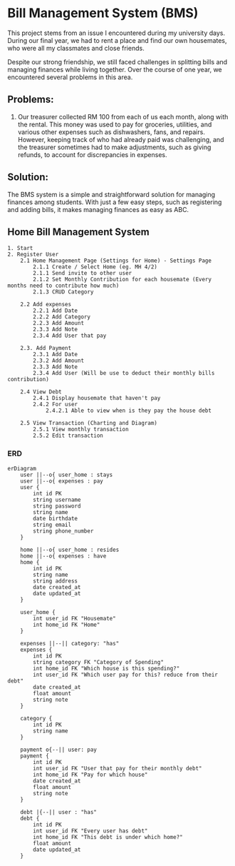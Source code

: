 # Bill Management System (BMS)

This project stems from an issue I encountered during my university days. During our final year, we had to rent a place and find our own housemates, who were all my classmates and close friends. 

Despite our strong friendship, we still faced challenges in splitting bills and managing finances while living together. Over the course of one year, we encountered several problems in this area.

## Problems:
1. Our treasurer collected RM 100 from each of us each month, along with the rental. This money was used to pay for groceries, utilities, and various other expenses such as dishwashers, fans, and repairs. However, keeping track of who had already paid was challenging, and the treasurer sometimes had to make adjustments, such as giving refunds, to account for discrepancies in expenses.

<!-- 2. Sometimes, when we dine outside. We have the problem on someone other than tresurer pay ahead for us. He have to keep track everyone cost and wait for them to pay back.  -->

<!-- Example: A pay for B, C, D meals ahead. But B, C, and D are having different cost for the meals. -->

## Solution:

The BMS system is a simple and straightforward solution for managing finances among students. With just a few easy steps, such as registering and adding bills, it makes managing finances as easy as ABC.

<!-- There are 2 main function in the app, home bills management and personal bills management. -->

## Home Bill Management System

```PseudoCode
1. Start
2. Register User
    2.1 Home Management Page (Settings for Home) - Settings Page
        2.1.1 Create / Select Home (eg. MH 4/2)
        2.1.1 Send invite to other user
        2.1.2 Set Monthly Contribution for each housemate (Every months need to contribute how much)
        2.1.3 CRUD Category

    2.2 Add expenses
        2.2.1 Add Date
        2.2.2 Add Category
        2.2.3 Add Amount
        2.3.3 Add Note
        2.3.4 Add User that pay

    2.3. Add Payment
        2.3.1 Add Date
        2.3.2 Add Amount
        2.3.3 Add Note
        2.3.4 Add User (Will be use to deduct their monthly bills contribution)

    2.4 View Debt
        2.4.1 Display housemate that haven't pay
        2.4.2 For user
            2.4.2.1 Able to view when is they pay the house debt

    2.5 View Transaction (Charting and Diagram)
        2.5.1 View monthly transaction
        2.5.2 Edit transaction
``` 

### ERD

```mermaid
erDiagram
    user ||--o{ user_home : stays
    user ||--o{ expenses : pay
    user {
        int id PK
        string username
        string password
        string name
        date birthdate
        string email
        string phone_number
    }
    
    home ||--o{ user_home : resides
    home ||--o{ expenses : have
    home {
        int id PK
        string name
        string address
        date created_at
        date updated_at
    }

    user_home {
        int user_id FK "Housemate"
        int home_id FK "Home"
    }

    expenses ||--|| category: "has"
    expenses {
        int id PK
        string category FK "Category of Spending"
        int home_id FK "Which house is this spending?"
        int user_id FK "Which user pay for this? reduce from their debt"
        date created_at
        float amount
        string note
    }

    category {
        int id PK
        string name
    }

    payment o{--|| user: pay
    payment {
        int id PK
        int user_id FK "User that pay for their monthly debt"
        int home_id FK "Pay for which house"
        date created_at
        float amount
        string note
    }

    debt |{--|| user : "has"
    debt {
        int id PK
        int user_id FK "Every user has debt"
        int home_id FK "This debt is under which home?"
        float amount
        date updated_at
    }

    



```